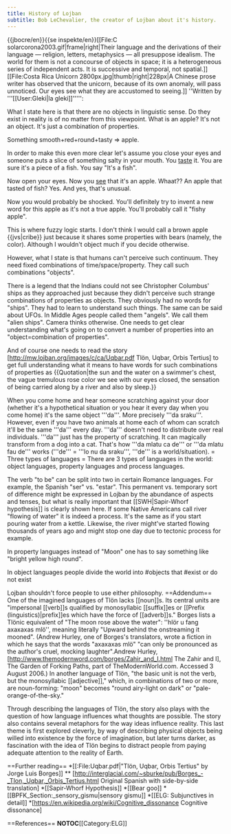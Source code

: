 ```yaml
---
title: History of Lojban
subtitle: Bob LeChevalier, the creator of Lojban about it's history.
---
```


{{jbocre/en}}{{se inspekte/en}}[[File:C solarcorona2003.gif|frame|right|Their language and the derivations of their language — religion, letters, metaphysics — all presuppose idealism. The world for them is not a concourse of objects in space; it is a heterogeneous series of independent acts. It is successive and temporal, not spatial.]][[File:Costa Rica Unicorn 2800px.jpg|thumb|right|228px|A Chinese prose writer has observed that the unicorn, because of its own anomaly, will pass unnoticed. Our eyes see what they are accustomed to seeing.]]
''Written by '''[[User:Gleki|la gleki]]''''':

What I state here is that there are no objects in linguistic sense. Do they exist in reality is of no matter from this viewpoint. What is an apple? It's not an object. It's just a combination of properties.

Something smooth+red+round+tasty => apple.

In order to make this even more clear let's assume you close your eyes and someone puts a slice of something salty in your mouth. You <u>taste</u> it. You are sure it's a piece of a fish. You say "It's a fish".

Now open your eyes. Now you <u>see</u> that it's an apple. Whaat?? An apple that tasted of fish? Yes. And yes, that's unusual. 

Now you would probably be shocked. You'll definitely try to invent a new word for this apple as it's not a true apple. You'll probably call it "fishy apple".

This is where fuzzy logic starts. I don't think I would call a brown apple {{jvs|cribe}} just because it shares some properties with bears (namely, the color). Although I wouldn't object much if you decide otherwise.

However, what I state is that humans can't perceive such continuum. They need fixed combinations of time/space/property. They call such combinations "objects".

There is a legend that the Indians could not see Christopher Columbus' ships as they approached just because they didn't perceive such strange combinations of properties as objects. They obviously had no words for "ships". They had to learn to understand such things. The same can be said about UFOs. In Middle Ages people called them "angels". We call them "alien  ships". Camera thinks otherwise. One needs to get clear understanding what's going on to convert a number of properties into an "object=combination of properties".

And of course one needs to read the story [http://mw.lojban.org/images/c/ca/Uqbar.pdf Tlön, Uqbar, Orbis Tertius] to get full understanding what it means to have words for such combinations of properties as {{Quotation|the sun and the water on a swimmer's chest, the vague tremulous rose color we see with our eyes closed, the sensation of being carried along by a river and also by sleep.}}

When you come home and hear someone scratching against your door (whether it's a hypothetical situation or you hear it every day when you come home) it's the same object '''da'''. More precisely '''da sraku'''. However, even if you have two animals at home each of whom can scratch it'll be the same '''da''' every day. '''da''' doesn't need to distribute over real individuals. '''da''' just has the property of scratching. It can magically transform from a dog into a cat. That's how '''da mlatu ca de''' or '''da mlatu fau de''' works ('''de''' = '''lo nu da sraku''', '''de''' is a world/situation).
= Three types of languages =
There are 3 types of languages in the world: object languages, property languages and process languages.

The verb "to be" can be split into two in certain Romance languages. For example, the Spanish "ser" vs. "estar". This permanent vs. temporary sort of difference might be expressed in Lojban by the abundance of aspects and tenses, but what is really important that [[SWH|Sapir-Whorf hypothesis]] is clearly shown here. If some Native Americans call river "flowing of water" it is indeed a process. It's the same as if you start pouring water from a kettle. Likewise, the river might've started flowing thousands of years ago and might stop one day due to tectonic process for example.

In property languages instead of "Moon" one has to say something like "bright yellow high round".

In object languages people divide the world into
#objects that
#exist or do not exist

Lojban shouldn't force people to use either philosophy.
==Addendum==
One of the imagined languages of Tlön lacks [[noun]]s. Its central units are "impersonal [[verb]]s qualified by monosyllabic [[suffix]]es or [[Prefix (linguistics)|prefix]]es which have the force of [[adverb]]s." Borges lists a Tlönic equivalent of "The moon rose above the water": ''hlör u fang axaxaxas mlö'', meaning literally "Upward behind the onstreaming it mooned". (Andrew Hurley, one of Borges's translators, wrote a fiction in which he says that the words "axaxaxas mlö" "can only be pronounced as the author's cruel, mocking laughter".<ref>Andrew Hurley, [http://www.themodernword.com/borges/Zahir_and_I.html The Zahir and I], The Garden of Forking Paths, part of TheModernWorld.com. Accessed 3 August 2006.</ref>) In another language of Tlön, "the basic unit is not the verb, but the monosyllabic [[adjective]]," which, in combinations of two or more, are noun-forming: "moon" becomes "round airy-light on dark" or "pale-orange-of-the-sky."

Through describing the languages of Tlön, the story also plays with the question of how language influences what thoughts are possible. The story also contains several metaphors for the way ideas influence reality. This last theme is first explored cleverly, by way of describing physical objects being willed into existence by the force of imagination, but later turns darker, as fascination with the idea of Tlön begins to distract people from paying adequate attention to the reality of Earth.

==Further reading==
*[[:File:Uqbar.pdf|"Tlön, Uqbar, Orbis Tertius" by Jorge Luis Borges]]
** [http://interglacial.com/~sburke/pub/Borges_-_Tlon,_Uqbar,_Orbis_Tertius.html Original Spanish with side-by-side translation]
*[[Sapir-Whorf Hypothesis]]
*[[Bear goo]]
*[[BPFK_Section:_sensory_gismu|sensory gismu]]
*[[ELG: Subjunctives in detail]]
*[https://en.wikipedia.org/wiki/Cognitive_dissonance Cognitive dissonance]

==References==
<references />__NOTOC__[[Category:ELG]]